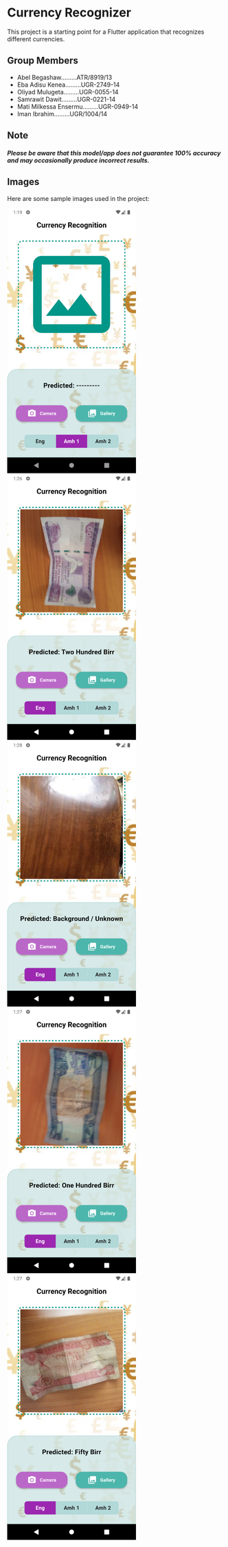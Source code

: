 # Currency Recognizer

This project is a starting point for a Flutter application that recognizes different currencies.


## Group Members

- Abel Begashaw.........ATR/8919/13
- Eba Adisu Kenea.........UGR-2749-14
- Oliyad Mulugeta.........UGR-0055-14
- Samrawit Dawit.........UGR-0221-14
- Mati Milkessa Ensermu.........UGR-0949-14
- Iman Ibrahim.........UGR/1004/14

## Note

##### Please be aware that this model/app does not guarantee 100% accuracy and may occasionally produce incorrect results.

## Images

Here are some sample images used in the project:

<img src="assets/images/Screenshot_1735942759.png" alt="Sample Image 1" width="300"/>
<img src="assets/images/Screenshot_1735986411.png" alt="Sample Image 2" width="300"/>
<img src="assets/images/Screenshot_1735986499.png" alt="Sample Image 3" width="300"/>
<img src="assets/images/Screenshot_1735986431.png" alt="Sample Image 4" width="300"/>
<img src="assets/images/Screenshot_1735986446.png" alt="Sample Image 5" width="300"/>
